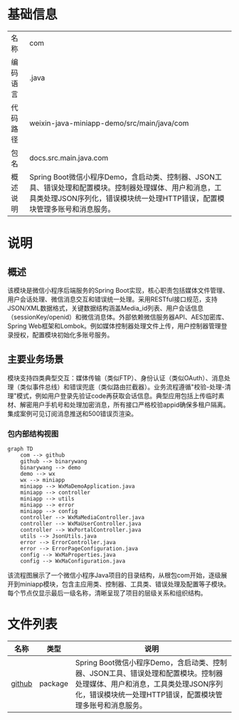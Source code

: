 # 基础信息

|      |      |
|------|------|
| 名称 | com |
| 编码语言 | .java |
| 代码路径 | weixin-java-miniapp-demo/src/main/java/com |
| 包名 | docs.src.main.java.com |
| 概述说明 | Spring Boot微信小程序Demo，含启动类、控制器、JSON工具、错误处理和配置模块。控制器处理媒体、用户和消息，工具类处理JSON序列化，错误模块统一处理HTTP错误，配置模块管理多账号和消息服务。 |

# 说明

## 概述  
该模块是微信小程序后端服务的Spring Boot实现，核心职责包括媒体文件管理、用户会话处理、微信消息交互和错误统一处理。采用RESTful接口规范，支持JSON/XML数据格式，关键数据结构涵盖Media_id列表、用户会话信息（sessionKey/openid）和微信消息体。外部依赖微信服务器API、AES加密库、Spring Web框架和Lombok。例如媒体控制器处理文件上传，用户控制器管理登录授权，配置模块初始化多账号服务。

## 主要业务场景  
模块支持四类典型交互：媒体传输（类似FTP）、身份认证（类似OAuth）、消息处理（类似事件总线）和错误兜底（类似路由拦截器）。业务流程遵循"校验-处理-清理"模式，例如用户登录先验证code再获取会话信息。典型应用包括上传临时素材、解密用户手机号和处理加密消息，所有接口严格校验appid确保多租户隔离。集成案例可见订阅消息推送和500错误页渲染。


### 包内部结构视图

```mermaid
graph TD
    com --> github
    github --> binarywang
    binarywang --> demo
    demo --> wx
    wx --> miniapp
    miniapp --> WxMaDemoApplication.java
    miniapp --> controller
    miniapp --> utils
    miniapp --> error
    miniapp --> config
    controller --> WxMaMediaController.java
    controller --> WxMaUserController.java
    controller --> WxPortalController.java
    utils --> JsonUtils.java
    error --> ErrorController.java
    error --> ErrorPageConfiguration.java
    config --> WxMaProperties.java
    config --> WxMaConfiguration.java
```

该流程图展示了一个微信小程序Java项目的目录结构，从根包com开始，逐级展开到miniapp模块，包含主应用类、控制器、工具类、错误处理及配置等子模块。每个节点仅显示最后一级名称，清晰呈现了项目的层级关系和组织结构。

# 文件列表

| 名称   | 类型  | 说明 |
|-------|------|-------------|
| [github](github/_module.md) | package | Spring Boot微信小程序Demo，含启动类、控制器、JSON工具、错误处理和配置模块。控制器处理媒体、用户和消息，工具类处理JSON序列化，错误模块统一处理HTTP错误，配置模块管理多账号和消息服务。 |


